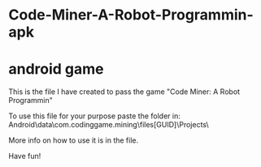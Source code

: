 # Code-Miner-A-Robot-Programmin-apk
# android game 

This is the file I have created to pass the game "Code Miner: A Robot Programmin"

To use this file for your purpose paste the folder in:
Android\data\com.codinggame.mining\files\[GUID]\Projects\

More info on how to use it is in the file.

Have fun!
